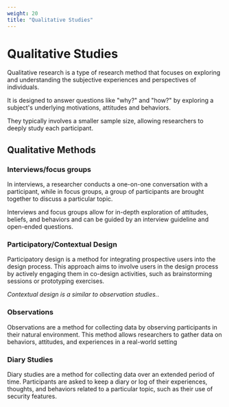 ```yaml
---
weight: 20
title: "Qualitative Studies"
---
```


# Qualitative Studies

Qualitative research is a type of research method that focuses on exploring and understanding the subjective experiences and perspectives of individuals.

It is designed to answer questions like "why?" and "how?" by exploring a subject's underlying motivations, attitudes and behaviors.

They typically involves a smaller sample size, allowing researchers to deeply study each participant.

## Qualitative Methods

### Interviews/focus groups

In interviews, a researcher conducts a one-on-one conversation with a participant, while in focus groups, a group of participants are brought together to discuss a particular topic.

Interviews and focus groups allow for in-depth exploration of attitudes, beliefs, and behaviors and can be guided by an interview guideline and open-ended questions.

### Participatory/Contextual Design

Participatory design is a method for integrating prospective users into the design process. This approach aims to involve users in the design process by actively engaging them in co-design activities, such as brainstorming sessions or prototyping exercises.

*Contextual design is a similar to observation studies.*.

### Observations

Observations are a method for collecting data by observing participants in their natural environment. This method allows researchers to gather data on behaviors, attitudes, and experiences in a real-world setting

### Diary Studies

Diary studies are a method for collecting data over an extended period of time. Participants are asked to keep a diary or log of their experiences, thoughts, and behaviors related to a particular topic, such as their use of security features.
